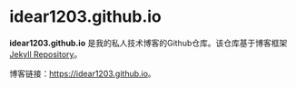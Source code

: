# idear1203.github.io

**idear1203.github.io** 是我的私人技术博客的Github仓库。该仓库基于博客框架[Jekyll Repository](https://github.com/jekyll/jekyll)。

博客链接：<https://idear1203.github.io>。